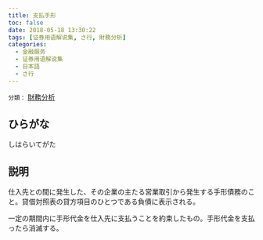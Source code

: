 ```yaml
---
title: 支払手形
toc: false
date: 2018-05-18 13:30:22
tags: [证券用语解说集, さ行, 財務分析]
categories:
  - 金融服务
  - 证券用语解说集
  - 日本語
  - さ行
---
```


`分類：` [財務分析](/tags/財務分析/)

## ひらがな

しはらいてがた

## 説明

仕入先との間に発生した、その企業の主たる営業取引から発生する手形債務のこと。貸借対照表の貸方項目のひとつである負債に表示される。

一定の期間内に手形代金を仕入先に支払うことを約束したもの。手形代金を支払ったら消滅する。

